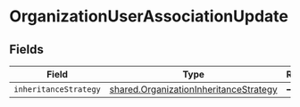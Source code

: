 # OrganizationUserAssociationUpdate


## Fields

| Field                                                                                                   | Type                                                                                                    | Required                                                                                                | Description                                                                                             |
| ------------------------------------------------------------------------------------------------------- | ------------------------------------------------------------------------------------------------------- | ------------------------------------------------------------------------------------------------------- | ------------------------------------------------------------------------------------------------------- |
| `inheritanceStrategy`                                                                                   | [shared.OrganizationInheritanceStrategy](../../../sdk/models/shared/organizationinheritancestrategy.md) | :heavy_minus_sign:                                                                                      | N/A                                                                                                     |